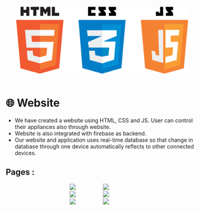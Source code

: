 <br>
<div align='center'>
  <img src='images/hcj.png' width=450>
</div>
<br>

# 🌐 Website

<ul>
  <li>We have created a website using HTML, CSS and JS. User can control their appliances also through website.</li>
  <li>Website is also integrated with firebase as backend.</li>
  <li>Our website and application uses real-time database so that change in database through one device automatically reflects to other connected devices.</li>
</ul>

## Pages :

<div align='center'>
  <img src="../images/web_login.jpg" height='200'>&nbsp;&nbsp;&nbsp;&nbsp;&nbsp;&nbsp;&nbsp;&nbsp;&nbsp;&nbsp;&nbsp;&nbsp;&nbsp;&nbsp;&nbsp;&nbsp;&nbsp;
  <img src="../images/web_home.jpg" height='200'>&nbsp;&nbsp;&nbsp;&nbsp;&nbsp;&nbsp;&nbsp;&nbsp;&nbsp;&nbsp;&nbsp;&nbsp;&nbsp;&nbsp;&nbsp;&nbsp;&nbsp;
</div>
<div align='center'>
  <img src="../images/web_forgot_key.jpg" height='200'>&nbsp;&nbsp;&nbsp;&nbsp;&nbsp;&nbsp;&nbsp;&nbsp;&nbsp;&nbsp;&nbsp;&nbsp;&nbsp;&nbsp;&nbsp;&nbsp;&nbsp;
  <img src="../images/web_change_key.jpg" height='200'>&nbsp;&nbsp;&nbsp;&nbsp;&nbsp;&nbsp;&nbsp;&nbsp;&nbsp;&nbsp;&nbsp;&nbsp;&nbsp;&nbsp;&nbsp;&nbsp;&nbsp;
</div>
<div align='center'>
  <img src="../images/web_smart_light.jpg" height='200'>&nbsp;&nbsp;&nbsp;&nbsp;&nbsp;&nbsp;&nbsp;&nbsp;&nbsp;&nbsp;&nbsp;&nbsp;&nbsp;&nbsp;&nbsp;&nbsp;&nbsp;
  <img src="../images/web_power_usage.jpg" height='200'>&nbsp;&nbsp;&nbsp;&nbsp;&nbsp;&nbsp;&nbsp;&nbsp;&nbsp;&nbsp;&nbsp;&nbsp;&nbsp;&nbsp;&nbsp;&nbsp;&nbsp;
</div>
